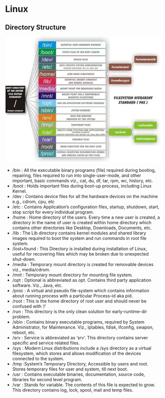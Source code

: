 # Linux

## Directory Structure

![Linux Directory Structure](../images/Linux-Directory-Structure.jpeg)

* /bin : All the executable binary programs (file) required during booting, repairing, files required to run into single-user-mode, and other important, basic commands viz., cat, du, df, tar, rpm, wc, history, etc.
* /boot : Holds important files during boot-up process, including Linux Kernel.
* /dev : Contains device files for all the hardware devices on the machine e.g., cdrom, cpu, etc
* /etc : Contains Application’s configuration files, startup, shutdown, start, stop script for every individual program.
* /home : Home directory of the users. Every time a new user is created, a directory in the name of user is created within home directory which contains other directories like Desktop, Downloads, Documents, etc.
* /lib : The Lib directory contains kernel modules and shared library images required to boot the system and run commands in root file system.
* /lost+found : This Directory is installed during installation of Linux, useful for recovering files which may be broken due to unexpected shut-down.
* /media : Temporary mount directory is created for removable devices viz., media/cdrom.
* /mnt : Temporary mount directory for mounting file system.
* /opt : Optional is abbreviated as opt. Contains third party application software. Viz., Java, etc.
* /proc : A virtual and pseudo file-system which contains information about running process with a particular Process-id aka pid.
* /root : This is the home directory of root user and should never be confused with ‘/‘
* /run : This directory is the only clean solution for early-runtime-dir problem.
* /sbin : Contains binary executable programs, required by System Administrator, for Maintenance. Viz., iptables, fdisk, ifconfig, swapon, reboot, etc.
* /srv : Service is abbreviated as ‘srv‘. This directory contains server specific and service related files.
* /sys : Modern Linux distributions include a /sys directory as a virtual filesystem, which stores and allows modification of the devices connected to the system.
* /tmp :System’s Temporary Directory, Accessible by users and root. Stores temporary files for user and system, till next boot.
* /usr : Contains executable binaries, documentation, source code, libraries for second level program.
* /var : Stands for variable. The contents of this file is expected to grow. This directory contains log, lock, spool, mail and temp files.
